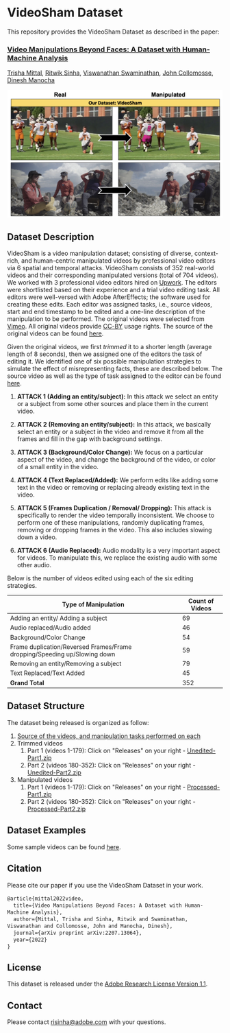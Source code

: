 # VideoSham Dataset

This repository provides the VideoSham Dataset as described in the paper:
### [Video Manipulations Beyond Faces: A Dataset with Human-Machine Analysis](https://arxiv.org/abs/2207.13064">here)
[Trisha Mittal](https://www.cs.umd.edu/~trisha/),
[Ritwik Sinha](https://research.adobe.com/person/ritwik-sinha/),
[Viswanathan Swaminathan](https://research.adobe.com/person/vishy-swaminathan/),
[John Collomosse](https://research.adobe.com/person/john-collomosse/),
[Dinesh Manocha](https://www.cs.umd.edu/people/dmanocha)

![VideoSham Main Image](images/hero.png)

## Dataset Description
VideoSham is a video manipulation dataset; consisting of diverse, context-rich, and human-centric manipulated videos by professional video editors via 6 spatial and temporal attacks. VideoSham consists of 352 real-world videos and their corresponding manipulated versions (total of 704 videos). We worked with 3 professional video editors hired on <a href="www.upwork.com">Upwork</a>. The editors were shortlisted based on their experience and a trial video editing task. All editors were well-versed with Adobe AfterEffects; the software used for creating these edits. Each editor was assigned tasks, i.e., source videos, start and end timestamp to be edited and a one-line description of the manipulation to be performed. The original videos were selected from <a href="www.vimeo.com">Vimeo</a>. All original videos provide <a href="https://creativecommons.org/licenses/by/4.0/">CC-BY</a> usage rights. The source of the original videos can be found [here](VideoSourceandEdits.csv). 

Given the original videos, we first *trimmed* it to a shorter length (average length of 8 seconds), then we assigned one of the editors the task of editing it. We identified one of six possible manipulation strategies to simulate the effect of misrepresenting facts, these are described below. The source video as well as the type of task assigned to the editor can be found [here](VideoSourceandEdits.csv).  


1. **ATTACK 1 (Adding an entity/subject):** In this attack we select an entity or a subject from some other sources and place them in the current video.

2. **ATTACK 2 (Removing an entity/subject):** In this attack, we basically select an entity or a subject in the video and remove it from all the frames and fill in the gap with background settings.

3. **ATTACK 3 (Background/Color Change):** We focus on a particular aspect of the video, and change the background of the video, or color of a small entity in the video. 

4. **ATTACK 4 (Text Replaced/Added):** We perform edits like adding some text in the video or removing or replacing already existing text in the video. 

5. **ATTACK 5 (Frames Duplication / Removal/ Dropping):** This attack is specifically to render the video temporally inconsistent. We choose to perform one of these manipulations, randomly duplicating frames, removing or dropping frames in the video. This also includes slowing down a video. 

6. **ATTACK 6 (Audio Replaced):** Audio modality is a very important aspect for videos. To manipulate this, we replace the existing audio with some other audio. 

Below is the number of videos edited using each of the six editing strategies. 

| **Type of Manipulation**                                                    | Count of Videos |
|-----------------------------------------------------------------------------|-----------------|
| Adding an entity/ Adding a subject                                          |              69 |
| Audio replaced/Audio added                                                  |              46 |
| Background/Color Change                                                     |              54 |
| Frame duplication/Reversed Frames/Frame dropping/Speeding up/Slowing down   |              59 |
| Removing an entity/Removing a subject                                       |              79 |
| Text Replaced/Text Added                                                    |              45 |
| **Grand Total**                                                             |             352 |


## Dataset Structure

The dataset being released is organized as follow:

1. [Source of the videos, and manipulation tasks performed on each](VideoSourceandEdits.csv)
2. Trimmed videos
   1. Part 1 (videos 1-179): Click on "Releases" on your right - [Unedited-Part1.zip](https://github.com/adobe-research/VideoSham-dataset/releases/download/v1.0/Unedited-Part1.zip)
   2. Part 2 (videos 180-352): Click on "Releases" on your right - [Unedited-Part2.zip](https://github.com/adobe-research/VideoSham-dataset/releases/download/v1.0/Unedited-Part2.zip)
3. Manipulated videos
   1. Part 1 (videos 1-179): Click on "Releases" on your right - [Processed-Part1.zip](https://github.com/adobe-research/VideoSham-dataset/releases/download/v1.0/Processed-Part1.zip)
   2. Part 2 (videos 180-352): Click on "Releases" on your right - [Processed-Part2.zip](https://github.com/adobe-research/VideoSham-dataset/releases/download/v1.0/Processed-Part1.zip)


## Dataset Examples
Some sample videos can be found [here](images/VideoShamExamples.pptx).

## Citation
Please cite our paper if you use the VideoSham Dataset in your work.
```
@article{mittal2022video,
  title={Video Manipulations Beyond Faces: A Dataset with Human-Machine Analysis},
  author={Mittal, Trisha and Sinha, Ritwik and Swaminathan, Viswanathan and Collomosse, John and Manocha, Dinesh},
  journal={arXiv preprint arXiv:2207.13064},
  year={2022}
}
```

## License

This dataset is released under the [Adobe Research License Version 1.1](AdobeResearchLicensev1.1a.txt). 

## Contact

Please contact risinha@adobe.com with your questions. 

